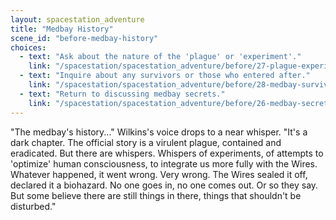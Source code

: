 ```yaml
---
layout: spacestation_adventure
title: "Medbay History"
scene_id: "before-medbay-history"
choices:
  - text: "Ask about the nature of the 'plague' or 'experiment'."
    link: "/spacestation/spacestation_adventure/before/27-plague-experiment/"
  - text: "Inquire about any survivors or those who entered after."
    link: "/spacestation/spacestation_adventure/before/28-medbay-survivors/"
  - text: "Return to discussing medbay secrets."
    link: "/spacestation/spacestation_adventure/before/26-medbay-secrets/"
---
```


"The medbay's history..." Wilkins's voice drops to a near whisper. "It's a dark chapter. The official story is a virulent plague, contained and eradicated. But there are whispers. Whispers of experiments, of attempts to 'optimize' human consciousness, to integrate us more fully with the Wires. Whatever happened, it went wrong. Very wrong. The Wires sealed it off, declared it a biohazard. No one goes in, no one comes out. Or so they say. But some believe there are still things in there, things that shouldn't be disturbed."
